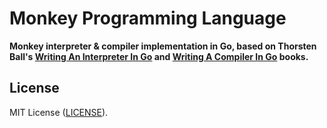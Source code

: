 # Monkey Programming Language

**Monkey interpreter & compiler implementation in Go, based on Thorsten Ball's [Writing An Interpreter In Go](https://interpreterbook.com/) and [Writing A Compiler In Go](https://compilerbook.com/) books.**

## License

MIT License ([LICENSE](LICENSE)).
